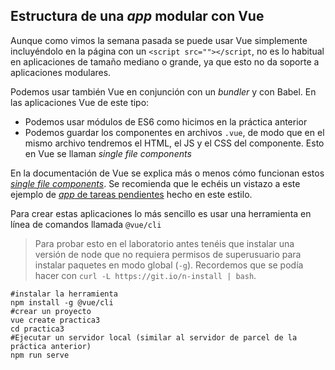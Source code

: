 ## Estructura de una *app* modular con Vue

Aunque como vimos la semana pasada se puede usar Vue simplemente incluyéndolo en la página con un `<script src=""></script`, no es lo habitual en aplicaciones de tamaño mediano o grande, ya que esto no da soporte a aplicaciones modulares.

Podemos usar también Vue en conjunción con un *bundler* y con Babel. En las aplicaciones Vue de este tipo:

- Podemos usar módulos de ES6 como hicimos en la práctica anterior
- Podemos guardar los componentes en archivos `.vue`, de modo que en el mismo archivo tendremos el HTML, el JS y el CSS del componente. Esto en Vue se llaman *single file components*

En la documentación de Vue se explica más o menos cómo funcionan estos [*single file components*](https://vuejs.org/v2/guide/single-file-components.html). Se recomienda que le echéis un vistazo a este ejemplo de [*app* de tareas pendientes](https://codesandbox.io/s/o29j95wx9) hecho en este estilo.

Para crear estas aplicaciones lo más sencillo es usar una herramienta en línea de comandos llamada `@vue/cli`

 > Para probar esto en el laboratorio antes tenéis que instalar una versión de node que no requiera permisos de superusuario para instalar paquetes en modo global (`-g`). Recordemos que se podía hacer con `curl -L https://git.io/n-install | bash`.


```
#instalar la herramienta
npm install -g @vue/cli
#crear un proyecto
vue create practica3
cd practica3
#Ejecutar un servidor local (similar al servidor de parcel de la práctica anterior)
npm run serve
```






